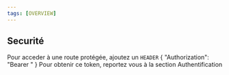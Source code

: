 ```yaml
---
tags: [OVERVIEW]
---
```


## Securité

Pour acceder à une route protégée, ajoutez un `HEADER` { "Authorization": "Bearer <token>" }
Pour obtenir ce token, reportez vous à la section Authentification